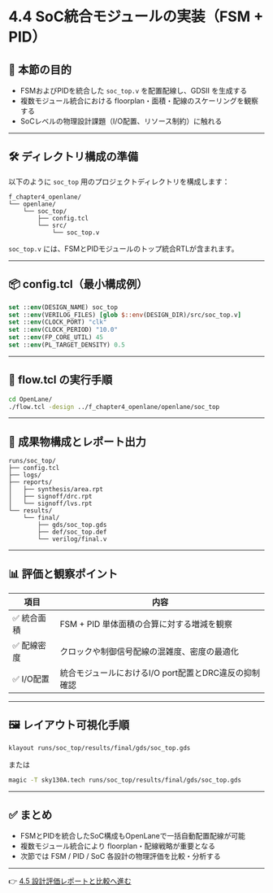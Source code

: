 # 4.4 SoC統合モジュールの実装（FSM + PID）

## 🎯 本節の目的

- FSMおよびPIDを統合した `soc_top.v` を配置配線し、GDSII を生成する  
- 複数モジュール統合における floorplan・面積・配線のスケーリングを観察する  
- SoCレベルの物理設計課題（I/O配置、リソース制約）に触れる

---

## 🛠️ ディレクトリ構成の準備

以下のように `soc_top` 用のプロジェクトディレクトリを構成します：

```
f_chapter4_openlane/
└── openlane/
    └── soc_top/
        ├── config.tcl
        └── src/
            └── soc_top.v
```

`soc_top.v` には、FSMとPIDモジュールのトップ統合RTLが含まれます。

---

## 📦 config.tcl（最小構成例）

```tcl
set ::env(DESIGN_NAME) soc_top
set ::env(VERILOG_FILES) [glob $::env(DESIGN_DIR)/src/soc_top.v]
set ::env(CLOCK_PORT) "clk"
set ::env(CLOCK_PERIOD) "10.0"
set ::env(FP_CORE_UTIL) 45
set ::env(PL_TARGET_DENSITY) 0.5
```

---

## 🚀 flow.tcl の実行手順

```bash
cd OpenLane/
./flow.tcl -design ../f_chapter4_openlane/openlane/soc_top
```

---

## 📂 成果物構成とレポート出力

```
runs/soc_top/
├── config.tcl
├── logs/
├── reports/
│   ├── synthesis/area.rpt
│   ├── signoff/drc.rpt
│   └── signoff/lvs.rpt
└── results/
    └── final/
        ├── gds/soc_top.gds
        ├── def/soc_top.def
        └── verilog/final.v
```

---

## 📊 評価と観察ポイント

| 項目        | 内容                                                  |
|-------------|-------------------------------------------------------|
| ✅ 統合面積 | FSM + PID 単体面積の合算に対する増減を観察             |
| ✅ 配線密度 | クロックや制御信号配線の混雑度、密度の最適化           |
| ✅ I/O配置  | 統合モジュールにおけるI/O port配置とDRC違反の抑制確認 |

---

## 🖼️ レイアウト可視化手順

```bash
klayout runs/soc_top/results/final/gds/soc_top.gds
```

または

```bash
magic -T sky130A.tech runs/soc_top/results/final/gds/soc_top.gds
```

---

## ✅ まとめ

- FSMとPIDを統合したSoC構成もOpenLaneで一括自動配置配線が可能  
- 複数モジュール統合により floorplan・配線戦略が重要となる  
- 次節では FSM / PID / SoC 各設計の物理評価を比較・分析する

---

👉 [4.5 設計評価レポートと比較へ進む](4_5_evaluation.md)
